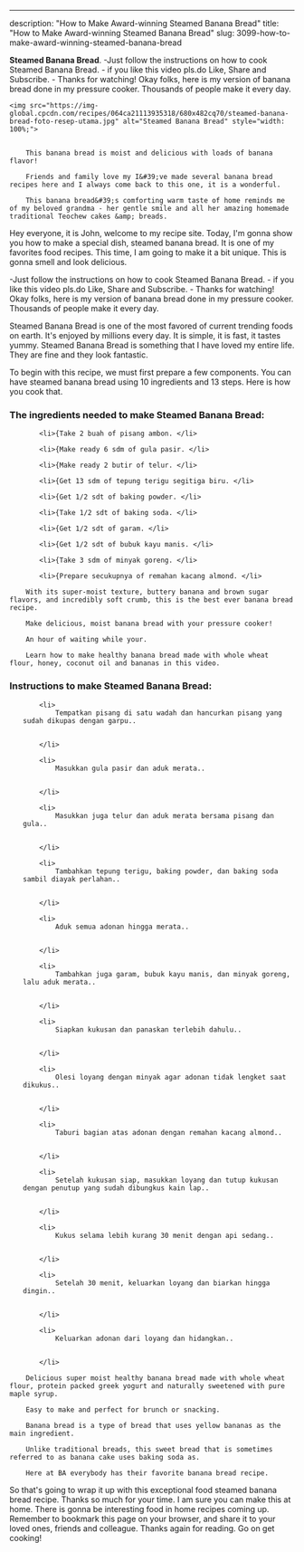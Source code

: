 ---
description: "How to Make Award-winning Steamed Banana Bread"
title: "How to Make Award-winning Steamed Banana Bread"
slug: 3099-how-to-make-award-winning-steamed-banana-bread

<p>
	<strong>Steamed Banana Bread</strong>. 
	-Just follow the instructions on how to cook Steamed Banana Bread. - if you like this video pls.do Like, Share and Subscribe. - Thanks for watching! Okay folks, here is my version of banana bread done in my pressure cooker. Thousands of people make it every day.
</p>
<p>
	
	<img src="https://img-global.cpcdn.com/recipes/064ca21113935318/680x482cq70/steamed-banana-bread-foto-resep-utama.jpg" alt="Steamed Banana Bread" style="width: 100%;">
	
	
		This banana bread is moist and delicious with loads of banana flavor!
	
		Friends and family love my I&#39;ve made several banana bread recipes here and I always come back to this one, it is a wonderful.
	
		This banana bread&#39;s comforting warm taste of home reminds me of my beloved grandma - her gentle smile and all her amazing homemade traditional Teochew cakes &amp; breads.
	
</p>
<p>
	Hey everyone, it is John, welcome to my recipe site. Today, I'm gonna show you how to make a special dish, steamed banana bread. It is one of my favorites food recipes. This time, I am going to make it a bit unique. This is gonna smell and look delicious.
</p>
	
<p>
	-Just follow the instructions on how to cook Steamed Banana Bread. - if you like this video pls.do Like, Share and Subscribe. - Thanks for watching! Okay folks, here is my version of banana bread done in my pressure cooker. Thousands of people make it every day.
</p>
<p>
	Steamed Banana Bread is one of the most favored of current trending foods on earth. It's enjoyed by millions every day. It is simple, it is fast, it tastes yummy. Steamed Banana Bread is something that I have loved my entire life. They are fine and they look fantastic.
</p>

<p>
To begin with this recipe, we must first prepare a few components. You can have steamed banana bread using 10 ingredients and 13 steps. Here is how you cook that.
</p>

<h3>The ingredients needed to make Steamed Banana Bread:</h3>

<ol>
	
		<li>{Take 2 buah of pisang ambon. </li>
	
		<li>{Make ready 6 sdm of gula pasir. </li>
	
		<li>{Make ready 2 butir of telur. </li>
	
		<li>{Get 13 sdm of tepung terigu segitiga biru. </li>
	
		<li>{Get 1/2 sdt of baking powder. </li>
	
		<li>{Take 1/2 sdt of baking soda. </li>
	
		<li>{Get 1/2 sdt of garam. </li>
	
		<li>{Get 1/2 sdt of bubuk kayu manis. </li>
	
		<li>{Take 3 sdm of minyak goreng. </li>
	
		<li>{Prepare secukupnya of remahan kacang almond. </li>
	
</ol>
<p>
	
		With its super-moist texture, buttery banana and brown sugar flavors, and incredibly soft crumb, this is the best ever banana bread recipe.
	
		Make delicious, moist banana bread with your pressure cooker!
	
		An hour of waiting while your.
	
		Learn how to make healthy banana bread made with whole wheat flour, honey, coconut oil and bananas in this video.
	
</p>

<h3>Instructions to make Steamed Banana Bread:</h3>

<ol>
	
		<li>
			Tempatkan pisang di satu wadah dan hancurkan pisang yang sudah dikupas dengan garpu..
			
			
		</li>
	
		<li>
			Masukkan gula pasir dan aduk merata..
			
			
		</li>
	
		<li>
			Masukkan juga telur dan aduk merata bersama pisang dan gula..
			
			
		</li>
	
		<li>
			Tambahkan tepung terigu, baking powder, dan baking soda sambil diayak perlahan..
			
			
		</li>
	
		<li>
			Aduk semua adonan hingga merata..
			
			
		</li>
	
		<li>
			Tambahkan juga garam, bubuk kayu manis, dan minyak goreng, lalu aduk merata..
			
			
		</li>
	
		<li>
			Siapkan kukusan dan panaskan terlebih dahulu..
			
			
		</li>
	
		<li>
			Olesi loyang dengan minyak agar adonan tidak lengket saat dikukus..
			
			
		</li>
	
		<li>
			Taburi bagian atas adonan dengan remahan kacang almond..
			
			
		</li>
	
		<li>
			Setelah kukusan siap, masukkan loyang dan tutup kukusan dengan penutup yang sudah dibungkus kain lap..
			
			
		</li>
	
		<li>
			Kukus selama lebih kurang 30 menit dengan api sedang..
			
			
		</li>
	
		<li>
			Setelah 30 menit, keluarkan loyang dan biarkan hingga dingin..
			
			
		</li>
	
		<li>
			Keluarkan adonan dari loyang dan hidangkan..
			
			
		</li>
	
</ol>

<p>
	
		Delicious super moist healthy banana bread made with whole wheat flour, protein packed greek yogurt and naturally sweetened with pure maple syrup.
	
		Easy to make and perfect for brunch or snacking.
	
		Banana bread is a type of bread that uses yellow bananas as the main ingredient.
	
		Unlike traditional breads, this sweet bread that is sometimes referred to as banana cake uses baking soda as.
	
		Here at BA everybody has their favorite banana bread recipe.
	
</p>

<p>
	So that's going to wrap it up with this exceptional food steamed banana bread recipe. Thanks so much for your time. I am sure you can make this at home. There is gonna be interesting food in home recipes coming up. Remember to bookmark this page on your browser, and share it to your loved ones, friends and colleague. Thanks again for reading. Go on get cooking!
</p>
